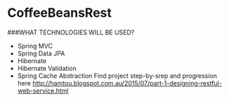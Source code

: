# CoffeeBeansRest
###WHAT TECHNOLOGIES WILL BE USED?
* Spring MVC
* Spring Data JPA
* Hibernate
* Hibernate Validation
* Spring Cache Abstraction
Find project step-by-srep and progression here http://hamtou.blogspot.com.au/2015/07/part-1-designing-restful-web-service.html
